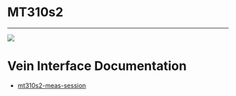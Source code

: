 # MT310s2
-----------------
![](https://www.zera.de/fileadmin/img/Products/Meters/Portable/MT310s2_500px.jpg)

# Vein Interface Documentation

- [mt310s2-meas-session](./Documents/mt310s2-meas-session-vein.md)